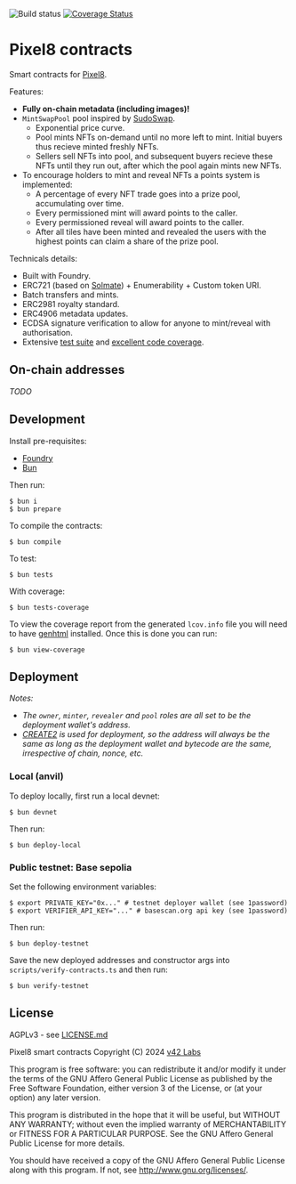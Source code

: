 ![Build status](https://github.com/pixel8xyz/contracts/actions/workflows/ci.yml/badge.svg?branch=main)
[![Coverage Status](https://coveralls.io/repos/github/pixel8xyz/contracts/badge.svg?t=wvNXqi)](https://coveralls.io/github/pixel8xyz/contracts)

# Pixel8 contracts

Smart contracts for [Pixel8](https://pixel8.art).

Features:

  * **Fully on-chain metadata (including images)!**
* `MintSwapPool` pool inspired by [SudoSwap](https://github.com/sudoswap/lssvm).
  * Exponential price curve.
  * Pool mints NFTs on-demand until no more left to mint. Initial buyers thus recieve minted freshly NFTs.
  * Sellers sell NFTs into pool, and subsequent buyers recieve these NFTs until they run out, after which the pool again mints new NFTs.
* To encourage holders to mint and reveal NFTs a points system is implemented:
  * A percentage of every NFT trade goes into a prize pool, accumulating over time.
  * Every permissioned mint will award points to the caller.
  * Every permissioned reveal will award points to the caller.
  * After all tiles have been minted and revealed the users with the highest points can claim a share of the prize pool.

Technicals details:

* Built with Foundry.
* ERC721 (based on [Solmate](https://github.com/transmissions11/solmate/blob/main/src/tokens/ERC721.sol)) + Enumerability + Custom token URI.
* Batch transfers and mints.
* ERC2981 royalty standard.
* ERC4906 metadata updates.
* ECDSA signature verification to allow for anyone to mint/reveal with authorisation.
* Extensive [test suite](./test/) and [excellent code coverage](https://coveralls.io/github/pixel8xyz/contracts).

## On-chain addresses

_TODO_

## Development

Install pre-requisites:

* [Foundry](https://book.getfoundry.sh/)
* [Bun](https://bun.sh/)

Then run:

```shell
$ bun i
$ bun prepare
```

To compile the contracts:

```shell
$ bun compile
```

To test:

```shell
$ bun tests
```

With coverage:

```shell
$ bun tests-coverage
```

To view the coverage report from the generated `lcov.info` file you will need to have [genhtml](https://command-not-found.com/genhtml) installed. Once this is done you can run:

```shell
$ bun view-coverage
```


## Deployment

_Notes:_

* _The `owner`, `minter`, `revealer` and `pool` roles are all set to be the deployment wallet's address._
* _[CREATE2](https://book.getfoundry.sh/tutorials/create2-tutorial) is used for deployment, so the address will always be the same as long as the deployment wallet and bytecode are the same, irrespective of chain, nonce, etc._

### Local (anvil)

To deploy locally, first run a local devnet:

```shell
$ bun devnet
```

Then run:

```shell
$ bun deploy-local
```

### Public testnet: Base sepolia

Set the following environment variables:

```shell
$ export PRIVATE_KEY="0x..." # testnet deployer wallet (see 1password)
$ export VERIFIER_API_KEY="..." # basescan.org api key (see 1password)
```

Then run:

```shell
$ bun deploy-testnet
```

Save the new deployed addresses and constructor args into `scripts/verify-contracts.ts` and then run:

```shell
$ bun verify-testnet
```

## License

AGPLv3 - see [LICENSE.md](LICENSE.md)

Pixel8 smart contracts
Copyright (C) 2024  [v42 Labs](https://v42.space)

This program is free software: you can redistribute it and/or modify
it under the terms of the GNU Affero General Public License as published by
the Free Software Foundation, either version 3 of the License, or
(at your option) any later version.

This program is distributed in the hope that it will be useful,
but WITHOUT ANY WARRANTY; without even the implied warranty of
MERCHANTABILITY or FITNESS FOR A PARTICULAR PURPOSE.  See the
GNU Affero General Public License for more details.

You should have received a copy of the GNU Affero General Public License
along with this program.  If not, see <http://www.gnu.org/licenses/>.
